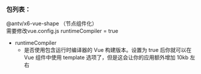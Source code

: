 <!--
 * @Author: wangyunbo
 * @Date: 2021-06-18 16:51:28
 * @LastEditors: wangyunbo
 * @LastEditTime: 2021-06-18 16:54:03
 * @Description: file content
 * @FilePath: \dayByday\x6\index.md
-->
### 包列表：
@antv/x6-vue-shape （节点组件化）    
需要修改vue.config.js runtimeCompiler = true    
- runtimeCompiler
  - 是否使用包含运行时编译器的 Vue 构建版本。设置为 true 后你就可以在 Vue 组件中使用 template 选项了，但是这会让你的应用额外增加 10kb 左右
